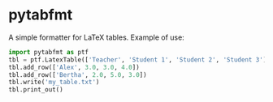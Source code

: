 # pytabfmt

A simple formatter for LaTeX tables. Example of use:

```python
import pytabfmt as ptf
tbl = ptf.LatexTable(['Teacher', 'Student 1', 'Student 2', 'Student 3'], ['%s', '%0.2f', '%0.2f', '%0.2f'])
tbl.add_row(['Alex', 3.0, 3.0, 4.0])
tbl.add_row(['Bertha', 2.0, 5.0, 3.0])
tbl.write('my_table.txt')
tbl.print_out()
```
